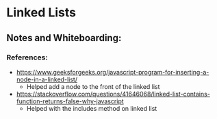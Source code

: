 # Linked Lists

## Notes and Whiteboarding:



### References:

* <https://www.geeksforgeeks.org/javascript-program-for-inserting-a-node-in-a-linked-list/>
  * Helped add a node to the front of the linked list
* <https://stackoverflow.com/questions/41646068/linked-list-contains-function-returns-false-why-javascript>
  * Helped with the includes method on linked list
